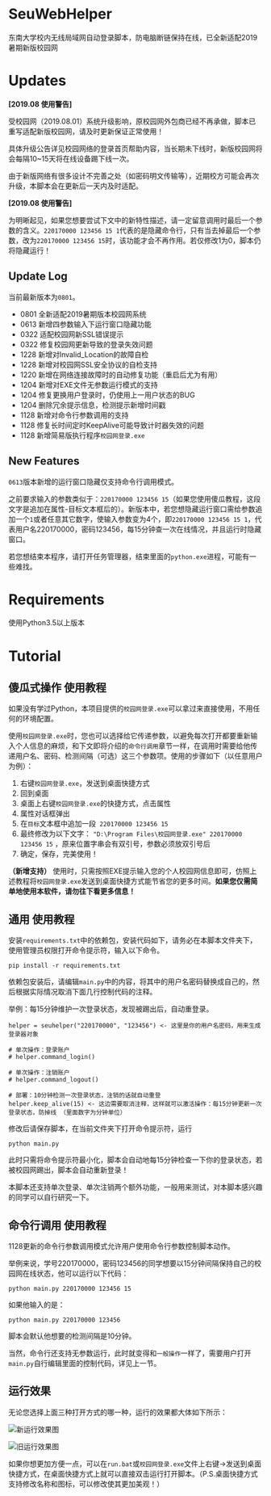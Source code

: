 # SeuWebHelper
东南大学校内无线局域网自动登录脚本，防电脑断链保持在线，已全新适配2019暑期新版校园网

# Updates

<b>[2019.08 使用警告]</b> 

受校园网（2019.08.01）系统升级影响，原校园网外包商已经不再承做，脚本已重写适配新版校园网，请及时更新保证正常使用！

具体升级公告详见校园网络的登录首页帮助内容，当长期未下线时，新版校园网将会每隔10~15天将在线设备踢下线一次。

由于新版网络有很多设计不完善之处（如密码明文传输等），近期校方可能会再次升级，本脚本会在更新后一天内及时适配。

<b>[2019.08 使用警告]</b> 

为明晰起见，如果您想要尝试下文中的新特性描述，请一定留意调用时最后一个参数的含义。`220170000 123456 15 1`代表的是隐藏命令行，只有当去掉最后一个参数，改为`220170000 123456 15`时，该功能才会不再作用。若仅修改1为0，脚本仍将隐藏运行！

## Update Log

当前最新版本为`0801`。

*  0801 全新适配2019暑期版本校园网系统
*  0613 新增四参数输入下运行窗口隐藏功能
*  0322 适配校园网新SSL错误提示
*  0322 修复校园网更新导致的登录失效问题
*  1228 新增对Invalid_Location的故障自检
*  1228 新增对校园网SSL安全协议的自检支持
*  1220 新增在网络连接故障时的自动修复功能（重启后尤为有用）
*  1204 新增对EXE文件无参数运行模式的支持
*  1204 修复更换用户登录时，仍使用上一用户状态的BUG
*  1204 删除冗余提示信息，检测提示新增时间戳
*  1128 新增对命令行参数调用的支持
*  1128 修复长时间定时KeepAlive可能导致计时器失效的问题
*  1128 新增简易版执行程序`校园网登录.exe`

## New Features

`0613`版本新增的运行窗口隐藏仅支持命令行调用模式。

之前要求输入的参数类似于：`220170000 123456 15`（如果您使用傻瓜教程，这段文字是追加在属性-目标文本框后的）。新版本中，若您想隐藏运行窗口需给参数追加一个`1`或者任意其它数字，使输入参数变为4个，即`220170000 123456 15 1`，代表用户名220170000，密码123456，每15分钟查一次在线情况，并且运行时隐藏窗口。

若您想结束本程序，请打开任务管理器，结束里面的`python.exe`进程，可能有一些难找。

# Requirements

使用Python3.5以上版本

# Tutorial

## 傻瓜式操作 使用教程

如果没有学过Python，本项目提供的`校园网登录.exe`可以拿过来直接使用，不用任何的环境配置。

使用`校园网登录.exe`时，您也可以选择给它传递参数，以避免每次打开都要重新输入个人信息的麻烦，和下文即将介绍的`命令行调用`章节一样，在调用时需要给他传递用户名、密码、检测间隔（可选）这三个参数项。使用的步骤如下（以任意用户为例）：

1. 右键`校园网登录.exe`，发送到桌面快捷方式
2. 回到桌面
3. 桌面上右键`校园网登录.exe`的快捷方式，点击属性
4. 属性对话框弹出
5. 在`目标`文本框中追加一段` 220170000 123456 15`
6. 最终修改为以下文字： `"D:\Program Files\校园网登录.exe" 220170000 123456 15` ，原来位置字串会有双引号，参数必须放双引号后
7. 确定，保存，完美使用！

<b>（新增支持）</b> 使用时，只需按照EXE提示输入您的个人校园网信息即可，仿照上述教程将`校园网登录.exe`发送到桌面快捷方式能节省您的更多时间。<b>如果您仅需简单地使用本软件，请勿往下看更多信息！</b>

## 通用 使用教程

安装`requirements.txt`中的依赖包，安装代码如下，请务必在本脚本文件夹下，使用管理员权限打开命令提示符，输入以下命令。

	pip install -r requirements.txt

依赖包安装后，请编辑`main.py`中的内容，将其中的用户名密码替换成自己的，然后根据实际情况取消下面几行控制代码的注释。

举例：每15分钟维护一次登录状态，发现被踢出后，自动重登录。

	helper = seuhelper("220170000", "123456") <- 这里是你的用户名密码，用来生成登录器对象

	# 单次操作：登录账户
	# helper.command_login()

	# 单次操作：注销账户
	# helper.command_logout()

	# 部署：10分钟检测一次登录状态，注销的话就自动重登
	helper.keep_alive(15) <- 这边需要取消注释，这样就可以激活操作：每15分钟更新一次登录状态，防掉线 （里面数字为分钟单位）
  
修改后请保存脚本，在当前文件夹下打开命令提示符，运行

	python main.py

此时只需将命令提示符最小化，脚本会自动地每15分钟检查一下你的登录状态，若被校园网踢出，脚本会自动重新登录！

本脚本还支持单次登录、单次注销两个额外功能，一般用来测试，对本脚本感兴趣的同学可以自行研究一下。

## 命令行调用 使用教程

1128更新的命令行参数调用模式允许用户使用命令行参数控制脚本动作。

举例来说，学号220170000，密码123456的同学想要以15分钟间隔保持自己的校园网在线状态，他可以运行以下代码：

	python main.py 220170000 123456 15

如果他输入的是：

	python main.py 220170000 123456

脚本会默认他想要的检测间隔是10分钟。

当然，命令行还支持无参数运行，此时就变得和`一般操作`一样了，需要用户打开`main.py`自行编辑里面的控制代码，详见上一节。

## 运行效果

无论您选择上面三种打开方式的哪一种，运行的效果都大体如下所示：

![新运行效果图](https://github.com/leyuwei/SeuWebHelper/blob/master/config/snapshot2.png)

![旧运行效果图](https://github.com/leyuwei/SeuWebHelper/blob/master/config/snapshot.png)

如果你想更加方便一点，可以在`run.bat`或`校园网登录.exe`文件上右键->发送到桌面快捷方式，在桌面快捷方式上就可以直接双击运行打开脚本。（P.S.桌面快捷方式支持修改名称和图标，可以修改使其更加美观！）

